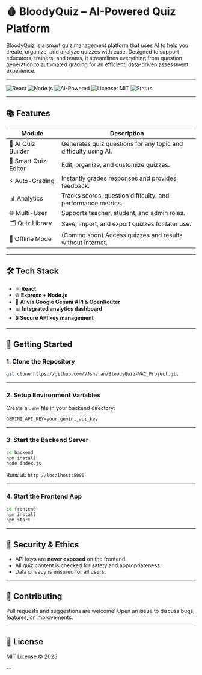 # 🩸 BloodyQuiz – AI-Powered Quiz Platform

BloodyQuiz is a smart quiz management platform that uses AI to help you create, organize, and analyze quizzes with ease. Designed to support educators, trainers, and teams, it streamlines everything from question generation to automated grading for an efficient, data-driven assessment experience.

---

![React](https://img.shields.io/badge/Web-React-blue?logo=react)
![Node.js](https://img.shields.io/badge/Backend-Express-green?logo=node.js)
![AI-Powered](https://img.shields.io/badge/AI-Gemini_&_OpenRouter-purple)
![License: MIT](https://img.shields.io/badge/License-MIT-yellow)
![Status](https://img.shields.io/badge/Status-Active-brightgreen)

---

## 📚 Features

| Module              | Description                                                                |
|---------------------|----------------------------------------------------------------------------|
| 🧠 AI Quiz Builder  | Generates quiz questions for any topic and difficulty using AI.             |
| 📝 Smart Quiz Editor| Edit, organize, and customize quizzes.                                      |
| ⚡ Auto-Grading     | Instantly grades responses and provides feedback.                           |
| 📊 Analytics        | Tracks scores, question difficulty, and performance metrics.                |
| 🌐 Multi-User       | Supports teacher, student, and admin roles.                                 |
| 🗂️ Quiz Library     | Save, import, and export quizzes for later use.                             |
| 📁 Offline Mode     | (Coming soon) Access quizzes and results without internet.                  |

---

## 🛠️ Tech Stack

- ⚛️ **React**
- 🌐 **Express + Node.js**
- 🤖 **AI via Google Gemini API & OpenRouter**
- 📊 **Integrated analytics dashboard**
- 🔒 **Secure API key management**

---

## 🚀 Getting Started

### 1. Clone the Repository

```bash
git clone https://github.com/VJsharan/BloodyQuiz-VAC_Project.git
```

---

### 2. Setup Environment Variables

Create a `.env` file in your backend directory:

```env
GEMINI_API_KEY=your_gemini_api_key
```

---

### 3. Start the Backend Server

```bash
cd backend
npm install
node index.js
```

Runs at: `http://localhost:5000`

---

### 4. Start the Frontend App

```bash
cd frontend
npm install
npm start
```

---

## 🔐 Security & Ethics

* API keys are **never exposed** on the frontend.
* All quiz content is checked for safety and appropriateness.
* Data privacy is ensured for all users.

---

## 🙌 Contributing

Pull requests and suggestions are welcome!
Open an issue to discuss bugs, features, or improvements.

---

## 📄 License

MIT License © 2025

--

